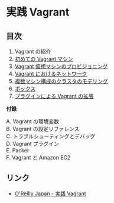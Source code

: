 # 実践 Vagrant

## 目次

1. Vagrant の紹介
2. [初めての Vagrant マシン](02/README.md)
3. [Vagrant 仮想マシンのプロビジョニング](03/README.md)
4. [Vagrant におけるネットワーク](04/README.md)
5. [複数マシン構成のクラスタのモデリング](05/README.md)
6. [ボックス](06/README.md)
7. [プラグインによる Vagrant の拡張](07/README.md)

__付録__

A. Vagrant の環境変数  
B. Vagrant の設定リファレンス  
C. トラブルシューティングとデバッグ  
D. Vagrant プラグイン  
E. Packer  
F. Vagrant と Amazon EC2  


## リンク

- [O'Reilly Japan - 実践 Vagrant](http://www.oreilly.co.jp/books/9784873116655/)
